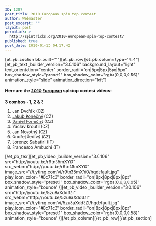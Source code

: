 ```yaml
---
ID: 1287
post_title: 2010 European spin top contest
author: Webmaster
post_excerpt: ""
layout: post
permalink: >
  http://spintricks.org/2010-european-spin-top-contest/
published: true
post_date: 2018-01-13 04:17:42
---
```

[et_pb_section bb_built="1"][et_pb_row][et_pb_column type="4_4"][et_pb_text _builder_version="3.0.106" background_layout="light" text_orientation="center" border_radii="on|5px|5px|5px|5px" box_shadow_style="preset1" box_shadow_color="rgba(0,0,0,0.56)" animation_style="slide" animation_direction="left"]
<h4>Here are the <a href="/tag/2010">2010</a> <a href="/tag/euro">European</a> spintop contest videos:</h4>
<strong>3 combos - 1, 2 &amp; 3</strong>
<ol>
 	<li>Jan Dvořák (CZ)</li>
 	<li><a href="/category/spinners/jakub.k">Jakub Konečný</a> (CZ)</li>
 	<li><a href="/category/spinners/daniel.k">Daniel Konečný</a> (CZ)</li>
 	<li>Václav Kroutil (CZ)</li>
 	<li>Jan Novotný (CZ)</li>
 	<li>Ondřej Šedivý (CZ)</li>
 	<li>Lorenzo Sabatini (IT)</li>
 	<li>Francesco Ambuchi (IT)</li>
</ol>
[/et_pb_text][et_pb_video _builder_version="3.0.106" src="http://youtu.be/r9tn35mXYi0" src_webm="http://youtu.be/r9tn35mXYi0" image_src="//i.ytimg.com/vi/r9tn35mXYi0/hqdefault.jpg" play_icon_color="#0c71c3" border_radii="on|8px|8px|8px|8px" box_shadow_style="preset1" box_shadow_color="rgba(0,0,0,0.65)" animation_style="bounce" /][et_pb_video _builder_version="3.0.106" src="http://youtu.be/5zu8aXdd3ZI" src_webm="http://youtu.be/5zu8aXdd3ZI" image_src="//i.ytimg.com/vi/5zu8aXdd3ZI/hqdefault.jpg" play_icon_color="#0c71c3" border_radii="on|8px|8px|8px|8px" box_shadow_style="preset1" box_shadow_color="rgba(0,0,0,0.58)" animation_style="bounce" /][/et_pb_column][/et_pb_row][/et_pb_section]